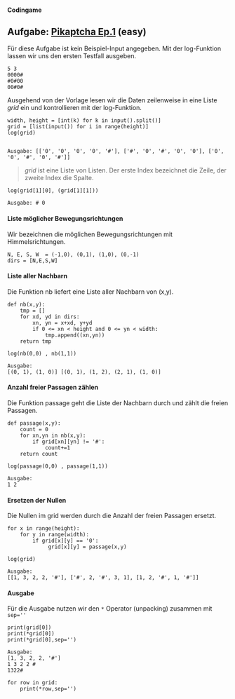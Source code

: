   
#### Codingame

## Aufgabe: __[Pikaptcha Ep.1](https://www.codingame.com/ide/puzzle/detective-pikaptcha-ep1)__ (easy)

Für diese Aufgabe ist kein Beispiel-Input angegeben. Mit der log-Funktion lassen wir uns den ersten Testfall ausgeben.

```
5 3
0000#
#0#00
00#0#
```

Ausgehend von der Vorlage lesen wir die Daten zeilenweise in eine Liste *grid* ein und kontrollieren mit der log-Funktion.

```
width, height = [int(k) for k in input().split()]
grid = [list(input()) for i in range(height)]
log(grid)


Ausgabe: [['0', '0', '0', '0', '#'], ['#', '0', '#', '0', '0'], ['0', '0', '#', '0', '#']]
```

> *grid* ist eine Liste von Listen. Der erste Index bezeichnet die Zeile, der zweite Index die Spalte.

```
log(grid[1][0], (grid[1][1]))

Ausgabe: # 0
```

#### Liste möglicher Bewegungsrichtungen
Wir bezeichnen die möglichen Bewegungsrichtungen mit Himmelsrichtungen.

```
N, E, S, W  = (-1,0), (0,1), (1,0), (0,-1)
dirs = [N,E,S,W]
```

#### Liste aller Nachbarn

Die Funktion nb liefert eine Liste aller Nachbarn von (x,y).

```
def nb(x,y):
    tmp = []
    for xd, yd in dirs:
        xn, yn = x+xd, y+yd
        if 0 <= xn < height and 0 <= yn < width:
            tmp.append((xn,yn))
    return tmp

log(nb(0,0) , nb(1,1))

Ausgabe:
[(0, 1), (1, 0)] [(0, 1), (1, 2), (2, 1), (1, 0)]
```

#### Anzahl freier Passagen zählen
Die Funktion passage geht die Liste der Nachbarn durch und zählt die freien Passagen.
```
def passage(x,y):
    count = 0
    for xn,yn in nb(x,y):
        if grid[xn][yn] != '#':
            count+=1
    return count

log(passage(0,0) , passage(1,1))

Ausgabe:
1 2
```

#### Ersetzen der Nullen  
Die Nullen im grid werden durch die Anzahl der freien Passagen ersetzt.

```
for x in range(height):
    for y in range(width):
        if grid[x][y] == '0':
             grid[x][y] = passage(x,y)

log(grid)

Ausgabe:
[[1, 3, 2, 2, '#'], ['#', 2, '#', 3, 1], [1, 2, '#', 1, '#']]
```

#### Ausgabe
Für die Ausgabe nutzen wir den `*` Operator (unpacking) zusammen mit `sep=''`

```
print(grid[0])
print(*grid[0])
print(*grid[0],sep='')

Ausgabe:
[1, 3, 2, 2, '#']
1 3 2 2 #
1322#
```

```
for row in grid:
    print(*row,sep='')
```